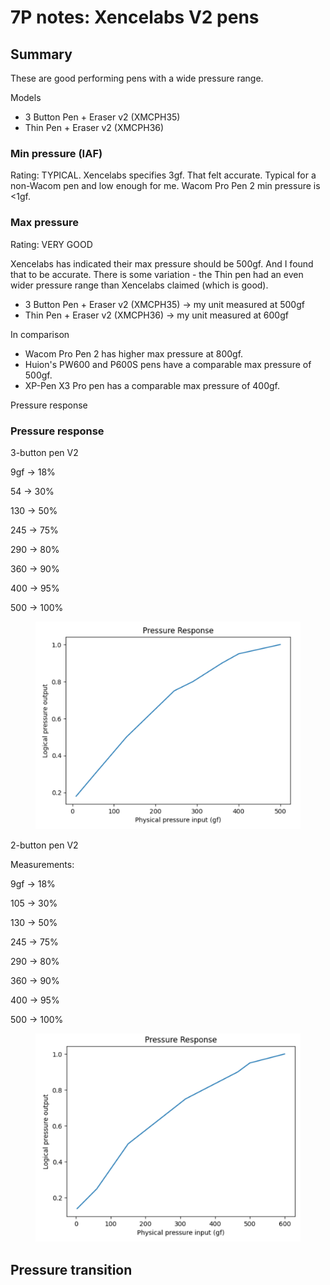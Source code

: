 # 7P notes: Xencelabs V2 pens

## Summary

These are good performing pens with a wide pressure range.

Models

* 3 Button Pen + Eraser v2 (XMCPH35)
* Thin Pen + Eraser v2 (XMCPH36)

### **Min pressure (IAF)**

Rating: TYPICAL. Xencelabs specifies 3gf. That felt accurate. Typical for a non-Wacom pen and low enough for me. Wacom Pro Pen 2 min pressure is <1gf.&#x20;

### **Max pressure**

Rating: VERY GOOD

Xencelabs has indicated their max pressure should be 500gf. And I found that to be accurate. There is some variation - the Thin pen had an even wider pressure range than Xencelabs claimed (which is good).

* 3 Button Pen + Eraser v2 (XMCPH35) -> my unit measured at 500gf
* Thin Pen + Eraser v2 (XMCPH36) -> my unit measured at 600gf

In comparison

* Wacom Pro Pen 2 has higher max pressure at 800gf.
* Huion's PW600 and P600S pens have a comparable max pressure of 500gf.
* XP-Pen X3 Pro pen has a comparable max pressure of 400gf.

Pressure response

### Pressure response

3-button pen V2

9gf -> 18%

54 -> 30%

130 -> 50%

245 -> 75%

290 -> 80%

360 -> 90%

400 -> 95%

500 -> 100%



<figure><img src="../../.gitbook/assets/image (1) (1) (1) (1) (1) (1) (1) (1) (1).png" alt=""><figcaption></figcaption></figure>



2-button pen V2

Measurements:

9gf -> 18%&#x20;

105 -> 30%&#x20;

130 -> 50%&#x20;

245 -> 75%&#x20;

290 -> 80%&#x20;

360 -> 90%&#x20;

400 -> 95%

500 -> 100%

<figure><img src="../../.gitbook/assets/image (4) (1).png" alt=""><figcaption></figcaption></figure>

## Pressure transition

